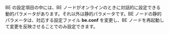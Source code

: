 BE の設定項目の中には、BE ノードがオンラインのときに対話的に設定できる動的パラメータがあります。それ以外は静的パラメータです。BE ノードの静的パラメータは、対応する設定ファイル **be.conf** を変更し、BE ノードを再起動して変更を反映させることでのみ設定できます。